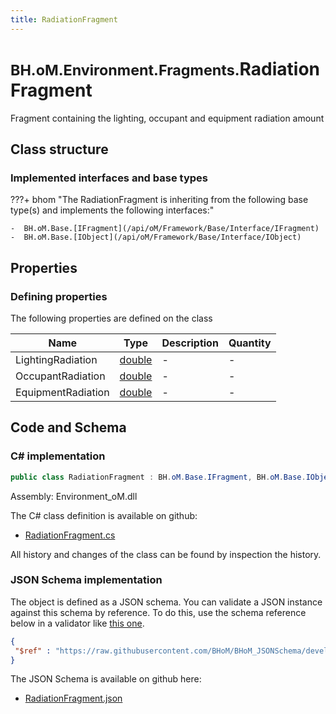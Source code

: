 ```yaml
---
title: RadiationFragment
---
```


# <small>BH.oM.Environment.Fragments.</small>**RadiationFragment**

Fragment containing the lighting, occupant and equipment radiation amount

## Class structure

### Implemented interfaces and base types

???+ bhom "The RadiationFragment is inheriting from the following base type(s) and implements the following interfaces:"

    -  BH.oM.Base.[IFragment](/api/oM/Framework/Base/Interface/IFragment)
    -  BH.oM.Base.[IObject](/api/oM/Framework/Base/Interface/IObject)


## Properties



### Defining properties

The following properties are defined on the class

| Name             | Type             | Description      | Quantity         |
|------------------|------------------|------------------|------------------|
| LightingRadiation | [double](https://learn.microsoft.com/en-us/dotnet/api/System.Double?view=netstandard-2.0) | - | - |
| OccupantRadiation | [double](https://learn.microsoft.com/en-us/dotnet/api/System.Double?view=netstandard-2.0) | - | - |
| EquipmentRadiation | [double](https://learn.microsoft.com/en-us/dotnet/api/System.Double?view=netstandard-2.0) | - | - |


## Code and Schema

### C# implementation

``` C# title="C#"
public class RadiationFragment : BH.oM.Base.IFragment, BH.oM.Base.IObject
```

Assembly: Environment_oM.dll

The C# class definition is available on github:

- [RadiationFragment.cs](https://github.com/BHoM/BHoM/blob/develop/Environment_oM/Fragments\RadiationFragment.cs)

All history and changes of the class can be found by inspection the history.
### JSON Schema implementation

The object is defined as a JSON schema. You can validate a JSON instance against this schema by reference. To do this, use the schema reference below in a validator like [this one](https://www.jsonschemavalidator.net/).

``` json title="JSON Schema"
{
 "$ref" : "https://raw.githubusercontent.com/BHoM/BHoM_JSONSchema/develop/Environment_oM/Fragments/RadiationFragment.json"
}
```

The JSON Schema is available on github here:

- [RadiationFragment.json](https://github.com/BHoM/BHoM_JSONSchema/blob/develop/Environment_oM/Fragments/RadiationFragment.json)
